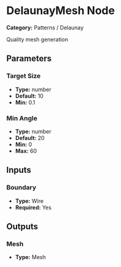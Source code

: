 
# DelaunayMesh Node

**Category:** Patterns / Delaunay

Quality mesh generation

## Parameters


### Target Size
- **Type:** number
- **Default:** 10
- **Min:** 0.1




### Min Angle
- **Type:** number
- **Default:** 20
- **Min:** 0
- **Max:** 60



## Inputs


### Boundary
- **Type:** Wire
- **Required:** Yes



## Outputs


### Mesh
- **Type:** Mesh





